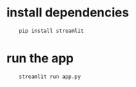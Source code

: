 
# install dependencies
```bash
    pip install streamlit
```

# run the app
```bash
    streamlit run app.py
```